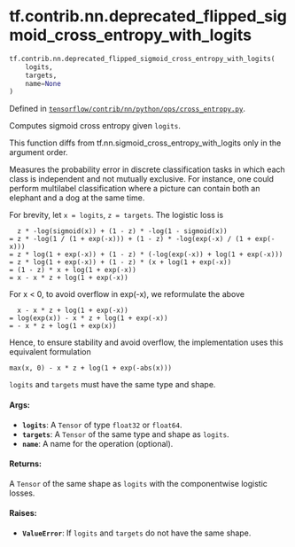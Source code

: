 <div itemscope itemtype="http://developers.google.com/ReferenceObject">
<meta itemprop="name" content="tf.contrib.nn.deprecated_flipped_sigmoid_cross_entropy_with_logits" />
<meta itemprop="path" content="Stable" />
</div>

# tf.contrib.nn.deprecated_flipped_sigmoid_cross_entropy_with_logits

``` python
tf.contrib.nn.deprecated_flipped_sigmoid_cross_entropy_with_logits(
    logits,
    targets,
    name=None
)
```



Defined in [`tensorflow/contrib/nn/python/ops/cross_entropy.py`](/code/stable/tensorflow/contrib/nn/python/ops/cross_entropy.py).

Computes sigmoid cross entropy given `logits`.

This function diffs from tf.nn.sigmoid_cross_entropy_with_logits only in the
argument order.

Measures the probability error in discrete classification tasks in which each
class is independent and not mutually exclusive.  For instance, one could
perform multilabel classification where a picture can contain both an elephant
and a dog at the same time.

For brevity, let `x = logits`, `z = targets`.  The logistic loss is

      z * -log(sigmoid(x)) + (1 - z) * -log(1 - sigmoid(x))
    = z * -log(1 / (1 + exp(-x))) + (1 - z) * -log(exp(-x) / (1 + exp(-x)))
    = z * log(1 + exp(-x)) + (1 - z) * (-log(exp(-x)) + log(1 + exp(-x)))
    = z * log(1 + exp(-x)) + (1 - z) * (x + log(1 + exp(-x))
    = (1 - z) * x + log(1 + exp(-x))
    = x - x * z + log(1 + exp(-x))

For x < 0, to avoid overflow in exp(-x), we reformulate the above

      x - x * z + log(1 + exp(-x))
    = log(exp(x)) - x * z + log(1 + exp(-x))
    = - x * z + log(1 + exp(x))

Hence, to ensure stability and avoid overflow, the implementation uses this
equivalent formulation

    max(x, 0) - x * z + log(1 + exp(-abs(x)))

`logits` and `targets` must have the same type and shape.

#### Args:

* <b>`logits`</b>: A `Tensor` of type `float32` or `float64`.
* <b>`targets`</b>: A `Tensor` of the same type and shape as `logits`.
* <b>`name`</b>: A name for the operation (optional).


#### Returns:

A `Tensor` of the same shape as `logits` with the componentwise
logistic losses.


#### Raises:

* <b>`ValueError`</b>: If `logits` and `targets` do not have the same shape.